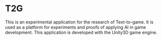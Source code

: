# T2G
This is an experimental application for the research of Text-to-game. It is used as a platform for experiments and proofs of applying AI in game development.   This application is developed with the Unity3D game engine. 
